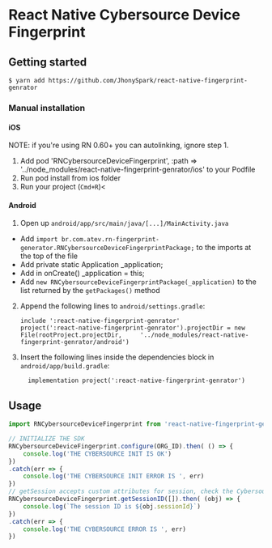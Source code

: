 
# React Native Cybersource Device Fingerprint

## Getting started

`$ yarn add https://github.com/JhonySpark/react-native-fingerprint-genrator`

### Manual installation


#### iOS

NOTE: if you're using RN 0.60+ you can autolinking, ignore step 1.

1. Add pod 'RNCybersourceDeviceFingerprint', :path => '../node_modules/react-native-fingerprint-genrator/ios' to your Podfile
2. Run pod install from ios folder
3. Run your project (`Cmd+R`)<

#### Android

1. Open up `android/app/src/main/java/[...]/MainActivity.java`
  - Add `import br.com.atev.rn-fingerprint-generator.RNCybersourceDeviceFingerprintPackage;` to the imports at the top of the file
  - Add private static Application _application;
  - Add in onCreate() _application = this;
  - Add `new RNCybersourceDeviceFingerprintPackage(_application)` to the list returned by the `getPackages()` method
2. Append the following lines to `android/settings.gradle`:
  	```
  	include ':react-native-fingerprint-genrator'
  	project(':react-native-fingerprint-genrator').projectDir = new File(rootProject.projectDir, 	'../node_modules/react-native-fingerprint-genrator/android')
  	```
3. Insert the following lines inside the dependencies block in `android/app/build.gradle`:
  	```
      implementation project(':react-native-fingerprint-genrator')
  	```


## Usage
```javascript
import RNCybersourceDeviceFingerprint from 'react-native-fingerprint-genrator'

// INITIALIZE THE SDK
RNCybersourceDeviceFingerprint.configure(ORG_ID).then( () => {
	console.log('THE CYBERSOURCE INIT IS OK')
})
.catch(err => {
	console.log('THE CYBERSOURCE INIT ERROR IS ', err)
})
// getSession accepts custom attributes for session, check the Cybersource SDK documentation
RNCybersourceDeviceFingerprint.getSessionID([]).then( (obj) => {
	console.log(`The session ID is ${obj.sessionId}`)
})
.catch(err => {
	console.log('THE CYBERSOURCE ERROR IS ', err)
})

```
  
